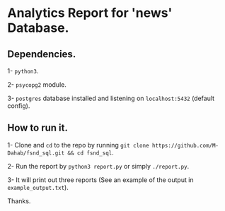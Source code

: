 # Analytics Report for 'news' Database.

## Dependencies.

1- `python3`.

2- `psycopg2` module.

3- `postgres` database installed and listening on `localhost:5432` (default config).

## How to run it.

1- Clone and `cd` to the repo by running `git clone https://github.com/M-Dahab/fsnd_sql.git && cd fsnd_sql`.

2- Run the report by `python3 report.py` or simply `./report.py`.

3- It will print out three reports (See an example of the output in `example_output.txt`).

Thanks.